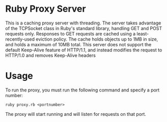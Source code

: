 Ruby Proxy Server
==============
This is a caching proxy server with threading.
The server takes advantage of the TCPSocket class in Ruby's standard library, handling GET and POST requests only.
Responses to GET requests are cached using a least-recently-used eviction policy.
The cache holds objects up to 1MB in size, and holds a maximum of 10MB total. 
This server does not support the default Keep-Alive feature of HTTP/1.1, and instead modifies the request to HTTP/1.0 and removes Keep-Alive headers


Usage
==============
To run the proxy, you must run the following command and specify a port number:

    ruby proxy.rb <portnumber>

The proxy will start running and will listen for requests on that port.